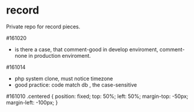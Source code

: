 # record
Private repo for record pieces.

#161020
- is there a case, that comment-good in develop enviroment, comment-none in production enviroment.

#161014
- php system clone, must notice timezone
- good practice: code match db , the case-sensitive 

#161010
    .centered {
      position: fixed;
      top: 50%;
      left: 50%;
      margin-top: -50px;
      margin-left: -100px;
    }
